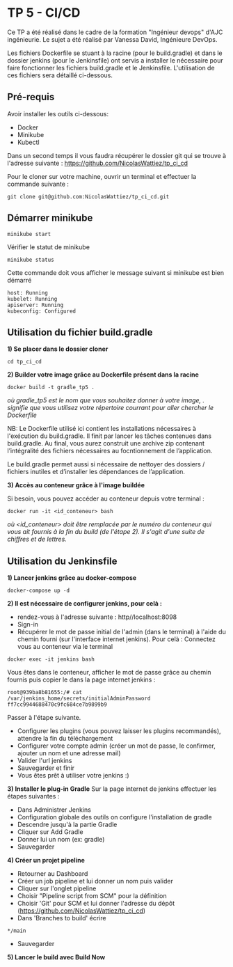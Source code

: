 # TP 5 - CI/CD

Ce TP a été réalisé dans le cadre de la formation "Ingénieur devops" d'AJC ingénieurie. Le sujet a été réalisé par Vanessa David, Ingénieure DevOps.

Les fichiers Dockerfile se stuant à la racine (pour le build.gradle) et dans le dossier jenkins (pour le Jenkinsfile) ont servis a installer le nécessaire pour faire fonctionner les fichiers build.gradle et le Jenkinsfile. L'utilisation de ces fichiers sera détaillé ci-dessous.
## Pré-requis

Avoir installer les outils ci-dessous:
 - Docker
 - Minikube
 - Kubectl

Dans un second temps il vous faudra récupérer le dossier git qui se trouve à l'adresse suivante : 
https://github.com/NicolasWattiez/tp_ci_cd

Pour le cloner sur votre machine, ouvrir un terminal et effectuer la commande suivante : 
```
git clone git@github.com:NicolasWattiez/tp_ci_cd.git
```
## Démarrer minikube

```
minikube start
```

Vérifier le statut de minikube

```
minikube status
```
Cette commande doit vous afficher le message suivant si minikube est bien démarré

```
host: Running
kubelet: Running
apiserver: Running
kubeconfig: Configured
```
## Utilisation du fichier build.gradle

__1) Se placer dans le dossier cloner__ 

```
cd tp_ci_cd
```
__2) Builder votre image grâce au Dockerfile présent dans la racine__

```
docker build -t gradle_tp5 .
```
*où gradle_tp5 est le nom que vous souhaitez donner à votre image, . signifie que vous utilisez votre répertoire courrant pour aller  chercher le Dockerfile*

NB: Le Dockerfile utilisé ici contient les installations nécessaires à l'exécution du build.gradle. 
Il finit par lancer les tâches contenues dans build.gradle. Au final, vous aurez construit une archive zip contenant l’intégralité des fichiers nécessaires au focntionnement de l’application. 

Le build.gradle permet aussi si nécessaire de nettoyer des dossiers / fichiers inutiles et d’installer les dépendances de l’application.

__3) Accès au conteneur grâce à l'image buildée__

Si besoin, vous pouvez accéder au conteneur depuis votre terminal : 
```
docker run -it <id_conteneur> bash
```
*où <id_conteneur> doit être remplacée par le numéro du conteneur qui vous ait fournis à la fin du build (de l'étape 2). Il s'agit d'une suite de chiffres et de lettres.*

## Utilisation du Jenkinsfile

__1) Lancer jenkins grâce au docker-compose__

```
docker-compose up -d
```
__2) Il est nécessaire de configurer jenkins, pour celà :__
- rendez-vous à l'adresse suivante :
  http//localhost:8098
- Sign-in
- Récupérer le mot de passe initial de l'admin (dans le terminal) à l'aide du chemin fourni (sur l'interface internet jenkins). Pour celà :
  Connectez vous au conteneur via le terminal
```
docker exec -it jenkins bash
```
Vous êtes dans le conteneur, afficher le mot de passe grâce au chemin fournis puis copier le dans la page internet jenkins :
```
root@939ba8b81655:/# cat /var/jenkins_home/secrets/initialAdminPassword 
ff7cc9944688470c9fc684ce7b9899b9
```
Passer à l'étape suivante.
- Configurer les plugins (vous pouvez laisser les plugins recommandés), attendre la fin du téléchargement 
- Configurer votre compte admin (créer un mot de passe, le confirmer, ajouter un nom et une adresse mail)
- Valider l'url jenkins
- Sauvegarder et finir
- Vous êtes prêt à utiliser votre jenkins :)

__3) Installer le plug-in Gradle__
Sur la page internet de jenkins effectuer les étapes suivantes :
- Dans Administrer Jenkins 
- Configuration globale des outils on configure l'installation de gradle 
- Descendre jusqu'à la partie Gradle 
- Cliquer sur Add Gradle
- Donner lui un nom (ex: gradle)
- Sauvegarder


__4) Créer un projet pipeline__
- Retourner au Dashboard
- Créer un job pipeline et lui donner un nom puis valider 
- Cliquer sur l'onglet pipeline 
- Choisir "Pipeline script from SCM" pour la définition 
- Choisir 'Git' pour SCM et lui donner l'adresse du dépôt (https://github.com/NicolasWattiez/tp_ci_cd)
- Dans 'Branches to build' écrire 
```
*/main
```
- Sauvegarder

__5) Lancer le build avec Build Now__






